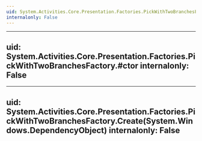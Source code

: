 ```yaml
---
uid: System.Activities.Core.Presentation.Factories.PickWithTwoBranchesFactory
internalonly: False
---
```


---
uid: System.Activities.Core.Presentation.Factories.PickWithTwoBranchesFactory.#ctor
internalonly: False
---

---
uid: System.Activities.Core.Presentation.Factories.PickWithTwoBranchesFactory.Create(System.Windows.DependencyObject)
internalonly: False
---
